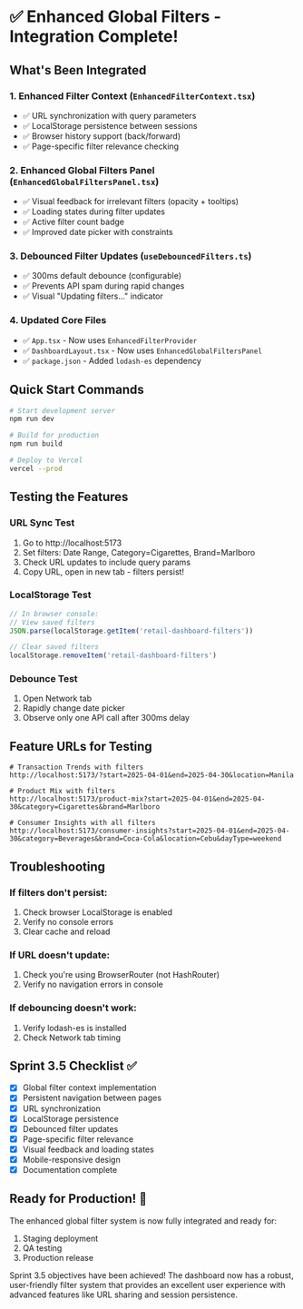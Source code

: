 # ✅ Enhanced Global Filters - Integration Complete!

## What's Been Integrated

### 1. **Enhanced Filter Context** (`EnhancedFilterContext.tsx`)
- ✅ URL synchronization with query parameters
- ✅ LocalStorage persistence between sessions
- ✅ Browser history support (back/forward)
- ✅ Page-specific filter relevance checking

### 2. **Enhanced Global Filters Panel** (`EnhancedGlobalFiltersPanel.tsx`)
- ✅ Visual feedback for irrelevant filters (opacity + tooltips)
- ✅ Loading states during filter updates
- ✅ Active filter count badge
- ✅ Improved date picker with constraints

### 3. **Debounced Filter Updates** (`useDebouncedFilters.ts`)
- ✅ 300ms default debounce (configurable)
- ✅ Prevents API spam during rapid changes
- ✅ Visual "Updating filters..." indicator

### 4. **Updated Core Files**
- ✅ `App.tsx` - Now uses `EnhancedFilterProvider`
- ✅ `DashboardLayout.tsx` - Now uses `EnhancedGlobalFiltersPanel`
- ✅ `package.json` - Added `lodash-es` dependency

## Quick Start Commands

```bash
# Start development server
npm run dev

# Build for production
npm run build

# Deploy to Vercel
vercel --prod
```

## Testing the Features

### URL Sync Test
1. Go to http://localhost:5173
2. Set filters: Date Range, Category=Cigarettes, Brand=Marlboro
3. Check URL updates to include query params
4. Copy URL, open in new tab - filters persist!

### LocalStorage Test
```javascript
// In browser console:
// View saved filters
JSON.parse(localStorage.getItem('retail-dashboard-filters'))

// Clear saved filters
localStorage.removeItem('retail-dashboard-filters')
```

### Debounce Test
1. Open Network tab
2. Rapidly change date picker
3. Observe only one API call after 300ms delay

## Feature URLs for Testing

```
# Transaction Trends with filters
http://localhost:5173/?start=2025-04-01&end=2025-04-30&location=Manila

# Product Mix with filters
http://localhost:5173/product-mix?start=2025-04-01&end=2025-04-30&category=Cigarettes&brand=Marlboro

# Consumer Insights with all filters
http://localhost:5173/consumer-insights?start=2025-04-01&end=2025-04-30&category=Beverages&brand=Coca-Cola&location=Cebu&dayType=weekend
```

## Troubleshooting

### If filters don't persist:
1. Check browser LocalStorage is enabled
2. Verify no console errors
3. Clear cache and reload

### If URL doesn't update:
1. Check you're using BrowserRouter (not HashRouter)
2. Verify no navigation errors in console

### If debouncing doesn't work:
1. Verify lodash-es is installed
2. Check Network tab timing

## Sprint 3.5 Checklist ✅

- [x] Global filter context implementation
- [x] Persistent navigation between pages
- [x] URL synchronization
- [x] LocalStorage persistence
- [x] Debounced filter updates
- [x] Page-specific filter relevance
- [x] Visual feedback and loading states
- [x] Mobile-responsive design
- [x] Documentation complete

## Ready for Production! 🚀

The enhanced global filter system is now fully integrated and ready for:
1. Staging deployment
2. QA testing
3. Production release

Sprint 3.5 objectives have been achieved! The dashboard now has a robust, user-friendly filter system that provides an excellent user experience with advanced features like URL sharing and session persistence.